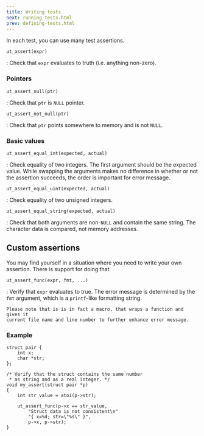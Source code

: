 ```yaml
---
title: Writing tests
next: running-tests.html
prev: defining-tests.html
---
```


In each test, you can use many test assertions.

`ut_assert(expr)`

:   Check that `expr` evaluates to truth (i.e. anything non-zero).


### Pointers

`ut_assert_null(ptr)`

:   Check that `ptr` is `NULL` pointer.

`ut_assert_not_null(ptr)`

:   Check that `ptr` points somewhere to memory and is not `NULL`.


### Basic values

`ut_assert_equal_int(expected, actual)`

:   Check equality of two integers. The first argument should be the expected
    value. While swapping the arguments makes no difference in whether or not
    the assertion succeeds, the order is important for error message.

`ut_assert_equal_uint(expected, actual)`

:   Check equality of two unsigned integers.

`ut_assert_equal_string(expected, actual)`

:   Check that both arguments are non-`NULL` and contain the same string. The
    character data is compared, not memory addresses.


## Custom assertions

You may find yourself in a situation where you need to write your own
assertion. There is support for doing that.

`ut_assert_func(expr, fmt, ...)`

:   Verify that `expr` evaluates to true. The error message is determined by
    the `fmt` argument, which is a `printf`-like formatting string.

    Please note that is is in fact a macro, that wraps a function and gives it
    current file name and line number to further enhance error message.

### Example

~~~~~~~~~~~~~~~~~~~~~~~~~~~~~~~~~~~~~~~~~~~~~~~~~~~~~~~~~~~~~~~~ {.C}
struct pair {
    int x;
    char *str;
};

/* Verify that the struct contains the same number
 * as string and as a real integer. */
void my_assert(struct pair *p)
{
    int str_value = atoi(p->str);

    ut_assert_func(p->x == str_value,
        "Struct data is not consistent\n"
        "{ x=%d; str=\"%s\" }",
        p->x, p->str);
}
~~~~~~~~~~~~~~~~~~~~~~~~~~~~~~~~~~~~~~~~~~~~~~~~~~~~~~~~~~~~~~~~~~~~~
